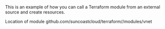 This is an example of how you can call a Terraform module from an external source and create resources.

Location of module github.com/suncoastcloud/terraform//modules/vnet

